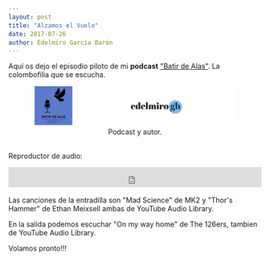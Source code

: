 ```yaml
---
layout: post
title: "Alzamos el Vuelo"
date: 2017-07-26
author: Edelmiro García Barón
---
```

<p>Aquí os dejo el episodio piloto de mi <b>podcast</b> <a href="https://batirdealas.github.io">"Batir de Alas"</a>. La colombofilia que se escucha.</p>

<Center><img src="/images/Header.jpg" alt="Logo Podcast Batir De Alas" style="max-width:100%;width:auto;height:auto;"></Center>
<Center>Podcast y autor.</Center> 
<BR>

<p>Reproductor de audio:</p>
<iframe src="https://archive.org/embed/BdA00000EpisodioPiloto" width="100%" height="40" frameborder="0" webkitallowfullscreen="true" mozallowfullscreen="true" allowfullscreen></iframe>

<p>Las canciones de la entradilla son "Mad Science" de MK2 y "Thor's Hammer" de Ethan Meixsell ambas de YouTube Audio Library.</p>

<p>En la salida podemos escuchar "On my way home" de The 126ers, tambien de YouTube Audio Library.</p>

<p>Volamos pronto!!!</p>
